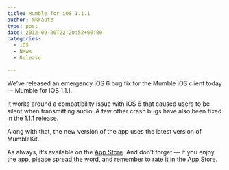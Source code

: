 ```yaml
---
title: Mumble for iOS 1.1.1
author: mkrautz
type: post
date: 2012-09-20T22:20:52+00:00
categories:
  - iOS
  - News
  - Release

---
```

 <img class="alignleft" src="http://blog.mumble.info/wp-uploads/2012/02/MumbleAppIcon.png" alt="" />We&#8217;ve released an emergency iOS 6 bug fix for the Mumble iOS client today — Mumble for iOS 1.1.1.

It works around a compatibility issue with iOS 6 that caused users to be silent when transmitting audio. A few other crash bugs have also been fixed in the 1.1.1 release.

<!--more-->

Along with that, the new version of the app uses the latest version of MumbleKit.

As always, it&#8217;s available on the [App Store][1]. And don’t forget — if you enjoy the app, please spread the word, and remember to rate it in the App Store.

 [1]: http://itunes.apple.com/us/app/mumble/id443472808?mt=8